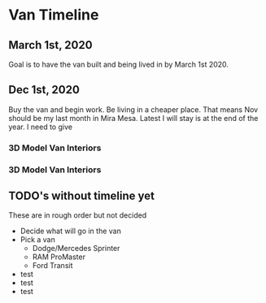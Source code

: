 # Van Timeline

## March 1st, 2020
Goal is to have the van built and being lived in by March 1st 2020. 

## Dec 1st, 2020

Buy the van and begin work. Be living in a cheaper place. That means Nov should be my last month in Mira Mesa. Latest I will stay is at the end of the year. I need to give 

### 3D Model Van Interiors

### 3D Model Van Interiors

## TODO's without timeline yet

These are in rough order but not decided

* Decide what will go in the van
* Pick a van
  * Dodge/Mercedes Sprinter
  * RAM ProMaster
  * Ford Transit
* test
* test
* test